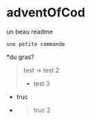 # adventOfCod
un beau readme

`une petite commande`

*du gras?

>test 
-> test 2
>- test 3
- truc
- >truc 2
